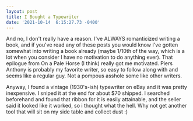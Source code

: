```yaml
--- 
layout: post 
title: I Bought a Typewriter 
date: '2021-10-14  6:15:27.73 -0400' 
--- 
```

And no, I don't really have a reason. I've ALWAYS romanticized writing a book, and if you've read any of these 
posts you would know I've gotten somewhat into writing a book already (maybe 1/10th of the way, which is a lot 
when you consider I have no motivation to do anything ever). That epilogue from On a Pale Horse (I think) really 
got me motivated. Piers Anthony is probably my favorite writer, so easy to follow along with and seems like a 
regular guy. Not a pompous asshole some like other writers.

Anyway, I found a vintage (1930's-ish) typewriter on eBay and it was pretty inexpensive. I sniped it at the end 
for about $70 shipped. I searched beforehand and found that ribbon for it is easily attainable, and the seller 
said it looked like it worked, so i thought what the hell. Why not get another tool that will sit on my side 
table and collect dust :)
